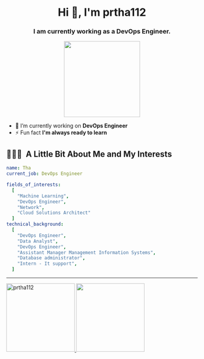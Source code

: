 <h1 align="center">Hi 👋, I'm prtha112</h1>
<h3 align="center">I am currently working as a DevOps Engineer.</h3>
<p align="center">
  <img height="200" src="https://i.pinimg.com/originals/8a/4b/29/8a4b2951790bfa8a9ea10b0b016828e5.gif"/>
</p>

- 🔭 I’m currently working on **DevOps Engineer**
- ⚡ Fun fact **I'm always ready to learn**

<h2> 👨🏻‍💻 &nbsp;A Little Bit About Me and My Interests</h2>

```yaml
name: Tha
current_job: DevOps Engineer

fields_of_interests:
  [
    "Machine Learning",
    "DevOps Engineer",
    "Network",
    "Cloud Solutions Architect"
  ]
technical_background:
  [
    "DevOps Engineer",
    "Data Analyst",
    "DevOps Engineer",
    "Assistant Manager Management Information Systems",
    "Database administrator",
    "Intern - It support",
  ]
```

--- 

<a href="https://github.com/thepiyushmalhotra">
  <img height="180em" src="https://github-readme-stats.vercel.app/api?username=prtha112&theme=noctis_minimus&show_icons=true&locale=en" alt="prtha112" />
  <img height="180em" src="https://github-readme-stats.vercel.app/api/top-langs/?username=prtha112&theme=noctis_minimus&layout=compact" />
</a>
